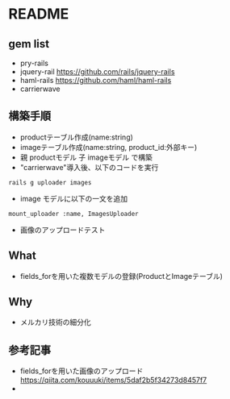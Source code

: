 # README

## gem list
* pry-rails
* jquery-rail https://github.com/rails/jquery-rails
* haml-rails https://github.com/haml/haml-rails
* carrierwave 

## 構築手順
* productテーブル作成(name:string)
* imageテーブル作成(name:string, product_id:外部キー)
* 親 productモデル 子 imageモデル で構築
* "carrierwave"導入後、以下のコードを実行

```
rails g uploader images
```
* image モデルに以下の一文を追加

```
mount_uploader :name, ImagesUploader
```
* 画像のアップロードテスト

## What
* fields_forを用いた複数モデルの登録(ProductとImageテーブル)

## Why
* メルカリ技術の細分化

## 参考記事
* fields_forを用いた画像のアップロード https://qiita.com/kouuuki/items/5daf2b5f34273d8457f7
* 

